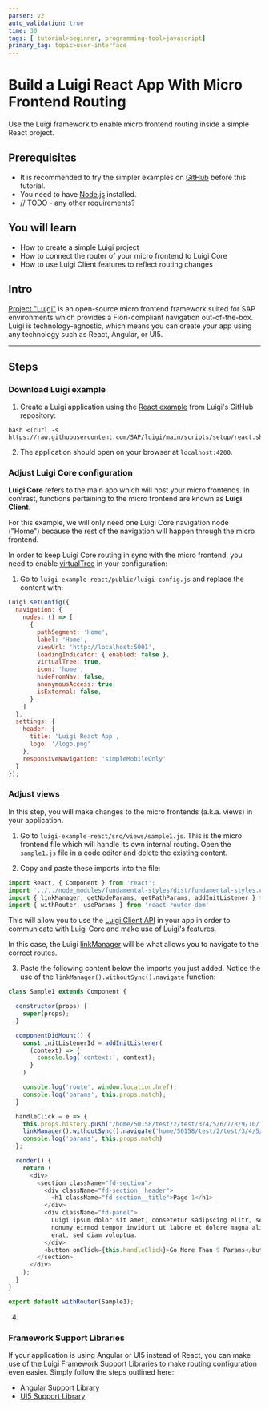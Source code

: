 ```yaml
---
parser: v2
auto_validation: true
time: 30
tags: [ tutorial>beginner, programming-tool>javascript]
primary_tag: topic>user-interface
---
```


# Build a Luigi React App With Micro Frontend Routing
<!-- description --> Use the Luigi framework to enable micro frontend routing inside a simple React project.

## Prerequisites
 - It is recommended to try the simpler examples on [GitHub](https://github.com/SAP/luigi/tree/master/core/examples) before this tutorial.
 - You need to have [Node.js](https://nodejs.org/en/download/current/) installed.
 - // TODO - any other requirements? 

## You will learn
  - How to create a simple Luigi project
  - How to connect the router of your micro frontend to Luigi Core
  - How to use Luigi Client features to reflect routing changes 

## Intro
[Project "Luigi"](luigi-project.io) is an open-source micro frontend framework suited for SAP environments which provides a Fiori-compliant navigation out-of-the-box. Luigi is technology-agnostic, which means you can create your app using any technology such as React, Angular, or UI5. 

---

## Steps

### Download Luigi example


1. Create a Luigi application using the [React example](https://github.com/SAP/luigi/tree/main/core/examples/luigi-example-react) from Luigi's GitHub repository: 

```Shell
bash <(curl -s https://raw.githubusercontent.com/SAP/luigi/main/scripts/setup/react.sh)
```

2. The application should open on your browser at `localhost:4200`.  



### Adjust Luigi Core configuration 

**Luigi Core** refers to the main app which will host your micro frontends. In contrast, functions pertaining to the micro frontend are known as **Luigi Client**. 

For this example, we will only need one Luigi Core navigation node ("Home") because the rest of the navigation will happen through the micro frontend. 

In order to keep Luigi Core routing in sync with the micro frontend, you need to enable [virtualTree](https://docs.luigi-project.io/docs/navigation-parameters-reference/?section=virtualtree) in your configuration: 


1. Go to `luigi-example-react/public/luigi-config.js` and replace the content with: 

```JavaScript
Luigi.setConfig({
  navigation: {
    nodes: () => [
      {
        pathSegment: 'Home',
        label: 'Home',
        viewUrl: 'http://localhost:5001',
        loadingIndicator: { enabled: false },
        virtualTree: true,
        icon: 'home',
        hideFromNav: false,
        anonymousAccess: true,
        isExternal: false,
      }
    ]
  },
  settings: {
    header: {
      title: 'Luigi React App',
      logo: '/logo.png'
    },
    responsiveNavigation: 'simpleMobileOnly'
  }
});
```

### Adjust views

In this step, you will make changes to the micro frontends (a.k.a. views) in your application. 

1. Go to `luigi-example-react/src/views/sample1.js`. This is the micro frontend file which will handle its own internal routing. Open the `sample1.js` file in a code editor and delete the existing content. 

2. Copy and paste these imports into the file: 

```js 
import React, { Component } from 'react';
import '../../node_modules/fundamental-styles/dist/fundamental-styles.css';
import { linkManager, getNodeParams, getPathParams, addInitListener } from '@luigi-project/client';
import { withRouter, useParams } from 'react-router-dom'
```

This will allow you to use the [Luigi Client API](https://docs.luigi-project.io/docs/luigi-client-api) in your app in order to communicate with Luigi Core and make use of Luigi's features. 

In this case, the Luigi [linkManager](https://docs.luigi-project.io/docs/luigi-client-api?section=linkmanager) will be what allows you to navigate to the correct routes.  

3. Paste the following content below the imports you just added. Notice the use of the `linkManager().withoutSync().navigate` function: 

```js
class Sample1 extends Component {

  constructor(props) {
    super(props);
  }

  componentDidMount() {
    const initListenerId = addInitListener(
      (context) => {
        console.log('context:', context);
      }
    )

    console.log('route', window.location.href);
    console.log('params', this.props.match);
  }

  handleClick = e => {
    this.props.history.push("/home/50158/test/2/test/3/4/5/6/7/8/9/10/11/12/13");
    linkManager().withoutSync().navigate('home/50158/test/2/test/3/4/5/6/7/8/9/10/11/12/13');
    console.log('params', this.props.match)
  };

  render() {
    return (
      <div>
        <section className="fd-section">
          <div className="fd-section__header">
            <h1 className="fd-section__title">Page 1</h1>
          </div>
          <div className="fd-panel">
            Luigi ipsum dolor sit amet, consetetur sadipscing elitr, sed diam
            nonumy eirmod tempor invidunt ut labore et dolore magna aliquyam
            erat, sed diam voluptua.
          </div>
          <button onClick={this.handleClick}>Go More Than 9 Params</button>
        </section>
      </div>
    );
  }
}

export default withRouter(Sample1);
```

4. 

### Framework Support Libraries

If your application is using Angular or UI5 instead of React, you can make use of the Luigi Framework Support Libraries to make routing configuration even easier. Simply follow the steps outlined here: 

- [Angular Support Library](https://docs.luigi-project.io/docs/framework-support-libraries/?section=angular-support-library)
- [UI5 Support Library](https://docs.luigi-project.io/docs/framework-support-libraries)